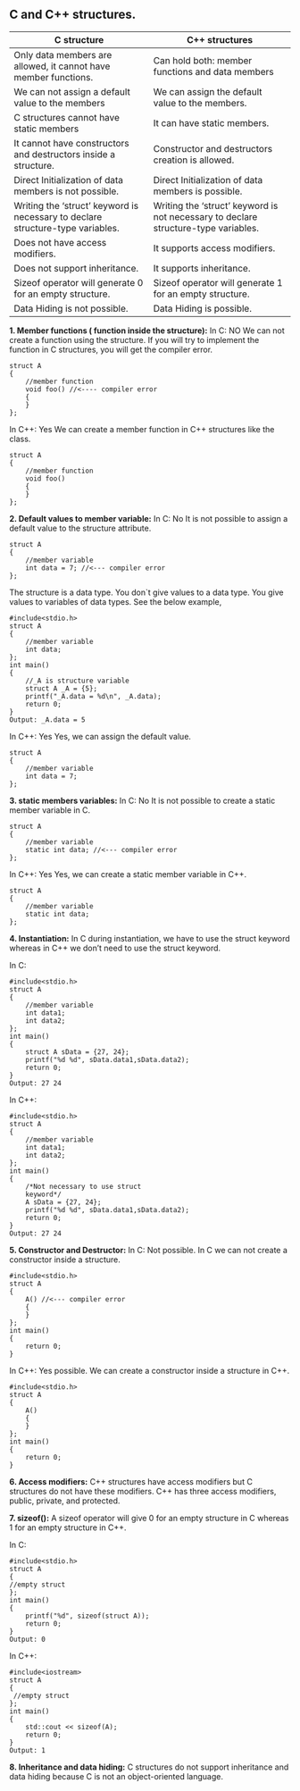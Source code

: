 ## C and C++ structures.
| C structure | C++ structures |
| ----------- | ----------- |
| Only data members are allowed, it cannot have member functions.	  |  Can hold both: member functions and data members |
|   We can not assign a default value to the members|   We can assign the default value to the members.|
|   C structures cannot have static members| It can have static members.  |
| It cannot have constructors and destructors inside a structure.  | Constructor and destructors creation is allowed.  |
| Direct Initialization of data members is not possible.  | Direct Initialization of data members is possible.  |
| Writing the ‘struct’ keyword is necessary to declare structure-type variables.  | Writing the ‘struct’ keyword is not necessary to declare structure-type variables.  |
| Does not have access modifiers.  | It supports access modifiers.  |
| Does not support inheritance.  | It supports inheritance.  |
| Sizeof operator will generate 0  for an empty structure.  | Sizeof operator will generate 1 for an empty structure.  |
| Data Hiding is not possible.  | Data Hiding is possible.  |


**1. Member functions ( function inside the structure):**
In C: NO
We can not create a function using the structure. If you will try to implement the function in C structures, you will get the compiler error.
```
struct A
{
    //member function
    void foo() //<---- compiler error
    {
    }
};
 ```

In C++: Yes
We can create a member function in C++ structures like the class.
```
struct A
{
    //member function
    void foo()
    {
    }
};
 ```

 

**2. Default values to member variable:**
In C: No
It is not possible to assign a default value to the structure attribute.
```
struct A
{
    //member variable
    int data = 7; //<--- compiler error
};
```
The structure is a data type. You don`t give values to a data type. You give values to variables of data types. See the below example,
```
#include<stdio.h>
struct A
{
    //member variable
    int data;
};
int main()
{
    //_A is structure variable
    struct A _A = {5};
    printf("_A.data = %d\n", _A.data);
    return 0;
}
Output: _A.data = 5
```
 

In C++: Yes
Yes, we can assign the default value.
```
struct A
{
    //member variable
    int data = 7;
};
 ```

**3. static members variables:**
In C: No
It is not possible to create a static member variable in C.
```
struct A
{
    //member variable
    static int data; //<--- compiler error
};
 ```

In C++: Yes
Yes, we can create a static member variable in C++.
```
struct A
{
    //member variable
    static int data;
};
 ```

**4. Instantiation:**
In C during instantiation, we have to use the struct keyword whereas in C++ we don’t need to use the struct keyword.

In C:
```
#include<stdio.h>
struct A
{
    //member variable
    int data1;
    int data2;
};
int main()
{
    struct A sData = {27, 24};
    printf("%d %d", sData.data1,sData.data2);
    return 0;
}
Output: 27 24
```
 

In C++:
```
#include<stdio.h>
struct A
{
    //member variable
    int data1;
    int data2;
};
int main()
{
    /*Not necessary to use struct
    keyword*/
    A sData = {27, 24};
    printf("%d %d", sData.data1,sData.data2);
    return 0;
}
Output: 27 24
```
 

**5. Constructor and Destructor:**
In C: Not possible.
In C we can not create a constructor inside a structure.
```
#include<stdio.h>
struct A
{
    A() //<--- compiler error
    {
    }
};
int main()
{
    return 0;
}
 ```

In C++: Yes possible.
We can create a constructor inside a structure in C++.
```
#include<stdio.h>
struct A
{
    A()
    {
    }
};
int main()
{
    return 0;
}
 ```

**6. Access modifiers:**
C++ structures have access modifiers but C structures do not have these modifiers. C++ has three access modifiers, public, private, and protected.

 

**7. sizeof():**
A sizeof operator will give 0 for an empty structure in C whereas 1 for an empty structure in C++.

In C:
```
#include<stdio.h>
struct A
{
//empty struct
};
int main()
{
    printf("%d", sizeof(struct A));
    return 0;
}
Output: 0
```
 

In C++:
```
#include<iostream>
struct A
{
 //empty struct
};
int main()
{
    std::cout << sizeof(A);
    return 0;
}
Output: 1
```
 

**8. Inheritance and data hiding:**
C structures do not support inheritance and data hiding because C is not an object-oriented language.

 

